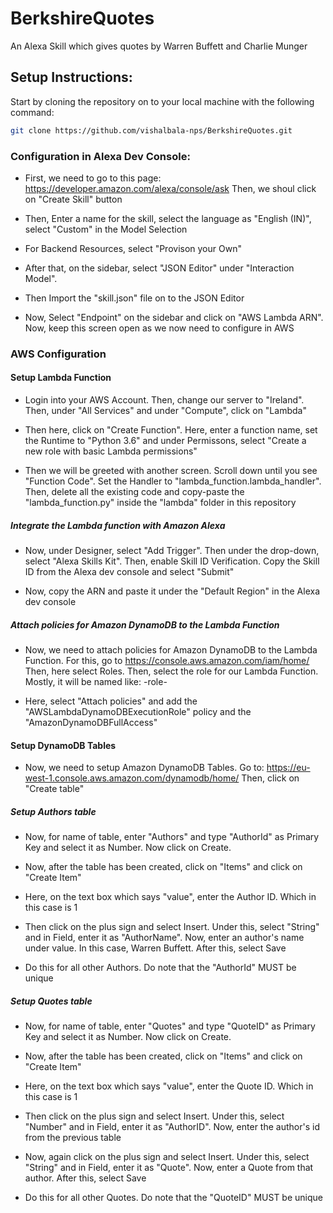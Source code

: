# BerkshireQuotes

An Alexa Skill which gives quotes by Warren Buffett and Charlie Munger

## Setup Instructions:
Start by cloning the repository on to your local machine with the following command:
```bash
git clone https://github.com/vishalbala-nps/BerkshireQuotes.git
```
### Configuration in Alexa Dev Console:
* First, we need to go to this page: https://developer.amazon.com/alexa/console/ask Then, we shoul click on "Create Skill" button

* Then, Enter a name for the skill, select the language as "English (IN)", select "Custom" in the Model Selection

* For Backend Resources, select "Provison your Own"

* After that, on the sidebar, select "JSON Editor" under "Interaction Model".

* Then Import the "skill.json" file on to the JSON Editor

* Now, Select "Endpoint" on the sidebar and click on "AWS Lambda ARN". Now, keep this screen open as we now need to configure in AWS
    
### AWS Configuration
#### Setup Lambda Function
* Login into your AWS Account. Then, change our server to "Ireland". Then, under "All Services" and under "Compute", click on "Lambda"

* Then here, click on "Create Function". Here, enter a function name, set the Runtime to "Python 3.6" and under Permissons, select "Create a new role with basic Lambda permissions"

* Then we will be greeted with another screen. Scroll down until you see "Function Code". Set the Handler to "lambda_function.lambda_handler". Then, delete all the existing code and copy-paste the "lambda_function.py" inside the "lambda" folder in this repository

##### Integrate the Lambda function with Amazon Alexa
* Now, under Designer, select "Add Trigger". Then under the drop-down, select "Alexa Skills Kit". Then, enable Skill ID Verification. Copy the Skill ID from the Alexa dev console and select "Submit"

* Now, copy the ARN and paste it under the "Default Region" in the Alexa dev console

##### Attach policies for Amazon DynamoDB to the Lambda Function
* Now, we need to attach policies for Amazon DynamoDB to the Lambda Function. For this, go to https://console.aws.amazon.com/iam/home/ Then, here select Roles. Then, select the role for our Lambda Function. Mostly, it will be named like: <name-of-lambda-function>-role-<pre-generated-id>

* Here, select "Attach policies" and add the "AWSLambdaDynamoDBExecutionRole" policy and the "AmazonDynamoDBFullAccess"

#### Setup DynamoDB Tables
* Now, we need to setup Amazon DynamoDB Tables. Go to: https://eu-west-1.console.aws.amazon.com/dynamodb/home/ Then, click on "Create table"

##### Setup Authors table
* Now, for name of table, enter "Authors" and type "AuthorId" as Primary Key and select it as Number. Now click on Create.

* Now, after the table has been created, click on "Items" and click on "Create Item"

* Here, on the text box which says "value", enter the Author ID. Which in this case is 1

* Then click on the plus sign and select Insert. Under this, select "String" and in Field, enter it as "AuthorName". Now, enter an author's name under value. In this case, Warren Buffett. After this, select Save

* Do this for all other Authors. Do note that the "AuthorId" MUST be unique

##### Setup Quotes table
* Now, for name of table, enter "Quotes" and type "QuoteID" as Primary Key and select it as Number. Now click on Create.

* Now, after the table has been created, click on "Items" and click on "Create Item"

* Here, on the text box which says "value", enter the Quote ID. Which in this case is 1

* Then click on the plus sign and select Insert. Under this, select "Number" and in Field, enter it as "AuthorID". Now, enter the author's id from the previous table

* Now, again click on the plus sign and select Insert. Under this, select "String" and in Field, enter it as "Quote". Now, enter a Quote from that author. After this, select Save

* Do this for all other Quotes. Do note that the "QuoteID" MUST be unique
